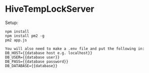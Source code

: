 # HiveTempLockServer

Setup:
```
npm install
npm install pm2 -g
pm2 app.js
```
```
You will also need to make a .env file and put the following in:
DB_HOST={{database host e.g. localhost}}
DB_USER={{database user}}
DB_PASS={{database password}}
DB_DATABASE={{database}}
```
